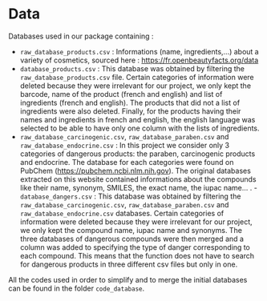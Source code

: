 # Data 

Databases used in our package containing : 
- `raw_database_products.csv` :  Informations (name, ingredients,...) about a variety of cosmetics, sourced here : https://fr.openbeautyfacts.org/data
- `database_products.csv` : This database was obtained by filtering the `raw_database_products.csv` file. Certain categories of information were deleted because they were irrelevant for our project, we only kept the barcode, name of the product (french and english) and list of ingredients (french and english). The products that did not a list of ingredients were also deleted. Finally, for the products having their names and ingredients in french and english, the english language was selected to be able to have only one column with the lists of ingredients.
- `raw_database_carcinogenic.csv`, `raw_database_paraben.csv` and `raw_database_endocrine.csv` : In this project we consider only 3 categories of dangerous products: the paraben, carcinogenic products and endocrine. The database for each categories were found on PubChem (https://pubchem.ncbi.nlm.nih.gov). The original databases extracted on this website contained informations about the compounds like their name, synonym, SMILES, the exact name, the iupac name… .
-`database_dangers.csv` : This database was obtained by filtering the `raw_database_carcinogenic.csv`, `raw_database_paraben.csv` and `raw_database_endocrine.csv` databases. Certain categories of information were deleted because they were irrelevant for our project, we only kept the compound name, iupac name and synonyms. The three databases of dangerous compounds were then merged and a column was added to specifying the type of danger corresponding to each compound. This means that the function does not have to search for dangerous products in three different csv files but only in one.

All the codes used in order to simplify and to merge the initial databases can be found in the folder `code_database`.
  

